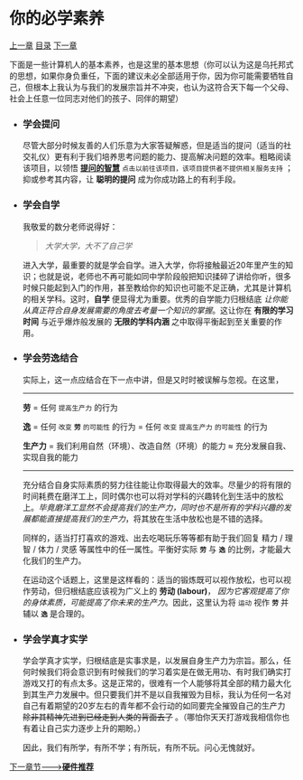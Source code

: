# 你的必学素养

[上一章](./index.md) [目录](./index.md) [下一章](./hardware.md)

下面是一些计算机人的基本素养，也是这里的基本思想（你可以认为这是乌托邦式的思想，如果你身负重任，下面的建议未必全部适用于你，因为你可能需要牺牲自己，但根本上我认为与我们的发展宗旨并不冲突，也认为这符合天下每一个父母、社会上任意一位同志对他们的孩子、同伴的期望）

* ### **学会提问**
    
    尽管大部分时候友善的人们乐意为大家答疑解惑，但是适当的提问（适当的社交礼仪）更有利于我们培养思考问题的能力、提高解决问题的效率。粗略阅读该项目，以领悟 [**提问的智慧**](http://git.io/how2ask) `点击以前往该项目，该项目提供者不提供相关服务支持` ；抑或参考其内容，让 **聪明的提问** 成为你成功路上的有利手段。

* ### **学会自学**

    我敬爱的数分老师说得好：

    > *大学大学，大不了自己学*

    进入大学，最重要的就是学会自学。进入大学，你将接触最近20年里产生的知识；也就是说，老师也不再可能如同中学阶段般把知识揉碎了讲给你听，很多时候只能起到入门的作用，甚至教给你的知识也可能不足正确，尤其是计算机的相关学科。这时，**自学** 便显得尤为重要。优秀的自学能力归根结底 *让你能从真正符合自身发展需要的角度去考量一个知识的掌握*。这让你在 **有限的学习时间** 与近乎爆炸般发展的 **无限的学科内涵** 之中取得平衡起到至关重要的作用。

* ### **学会劳逸结合**

    实际上，这一点应结合在下一点中讲，但是又时时被误解与忽视。在这里，

    ***

    **劳** = 任何 `提高生产力` 的行为
    
    **逸** = 任何 `改变` **`劳`** `的可能性` 的行为 = 任何 `改变` `提高生产力` `的可能性` 的行为

    **生产力** = 我们利用自然（环境）、改造自然（环境）的能力 ≈ 充分发展自我、实现自我的能力
    
    ***

    充分结合自身实际素质的努力往往能让你取得最大的效率。尽量少的将有限的时间耗费在磨洋工上，同时偶尔也可以将对学科的兴趣转化到生活中的放松上。*毕竟磨洋工显然不会提高我们的生产力，同时也不是所有的学科兴趣的发展都能直接提高我们的生产力*，将其放在生活中放松也是不错的选择。

    同样的，适当打打喜欢的游戏、出去吃喝玩乐等等都有助于我们回复 精力 / 理智 / 体力 / 灵感 等属性中的任一属性。平衡好实际 **`劳`** 与 **`逸`** 的比例，才能最大化我们的生产力。
    
    在运动这个话题上，这里是这样看的：适当的锻炼既可以视作放松，也可以视作劳动，但归根结底应该视为广义上的 **劳动 (labour)**， *因为它客观提高了你的身体素质，可能提高了你未来的生产力*。因此，这里认为将 `运动` 视作 **`劳`** 并辅以 **`逸`** 是合理的。

* ### **学会学真才实学**

    学会学真才实学，归根结底是实事求是，以发展自身生产力为宗旨。那么，任何时候我们将会意识到有时候我们的学习着实是在做无用功、有时我们确实打游戏又打的有点太多。这是正常的，很难有一个人能够将其全部的精力最大化到其生产力发展中。但只要我们并不是以自我摧毁为目标，我认为任何一名对自己有着期望的20岁左右的青年都不会行动的如同要完全摧毁自己的生产力 ~~除非其精神先进到已经走到人类的背面去了~~ 。（哪怕你天天打游戏我相信你也有着让自己实力逐步上升的期盼。）
    
    因此，我们有所学，有所不学；有所玩，有所不玩。问心无愧就好。

[下一章节--->**硬件推荐**](./hardware.md)